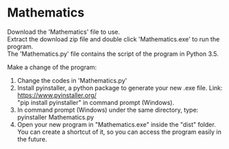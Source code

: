 # Mathematics
Download the 'Mathematics' file to use. <br />
Extract the download zip file and double click 'Mathematics.exe' to run the program. <br />
The 'Mathematics.py' file contains the script of the program in Python 3.5. <br />

Make a change of the program: <br />
  1. Change the codes in 'Mathematics.py' <br />
  2. Install pyinstaller, a python package to generate your new .exe file. Link: https://www.pyinstaller.org/  <br />
     "pip install pyinstaller" in command prompt (Windows). <br />
  3. In command prompt (Windows) under the same directory, type: pyinstaller Mathematics.py   <br />
  4. Open your new program in "Mathematics.exe" inside the "dist" folder. You can create a shortcut of it, so you can access the program easily in the future. <br />
